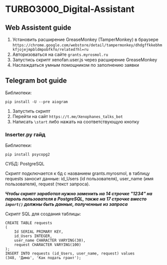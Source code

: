 # TURBO3000_Digital-Assistant

## Web Assistent guide
1. Установить расширение GreaseMonkey (TamperMonkey) в браузере ```https://chrome.google.com/webstore/detail/tampermonkey/dhdgffkkebhmkfjojejmpbldmpobfkfo/related?hl=ru```
2. Авторизоваться на сайте ```grants.myrosmol.ru```
3. Запустись скрипт xenofan.user.js через расширение GreaseMonkey
4. Наслаждаться умным помощником по заполнению заявки

## Telegram bot guide
Библиотеки:
```
pip install -U --pre aiogram
```
1. Запустить скрипт
2. Перейти на сайт ```https://t.me/Xenophanes_talks_bot```
3. Написать ```\start``` либо нажать на соответствующую кнопку

### Inserter.py гайд
Библиотеки:
```
pip install psycopg2

```
СУБД:
PostgreSQL

Скрипт подключается к бд с названием grants.myrosmol, в таблицу requests заносит данные: id_Users (id пользователя), user_name (имя пользователя), request (текст запроса).

***Чтобы скрипт заработал нужно заменить на 14 строчке "1234" на пароль пользователя в PostgreSQL, также на 17 строчке вместо ``` import() ``` должны быть данные, полученные из запроса***

Скрипт SQL для создания таблицы:
```
CREATE TABLE requests
(
	Id SERIAL PRIMARY KEY,
	id_Users INTEGER,
	user_name CHARACTER VARYING(30),
	request CHARACTER VARYING(100)
);
INSERT INTO requests (id_Users, user_name, request) values
(348, 'Дима', 'Как подать грант');
```
